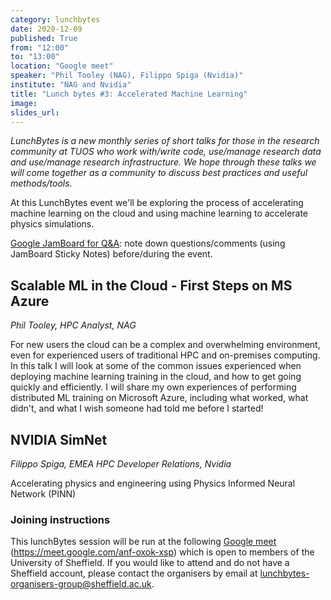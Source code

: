 ```yaml
---
category: lunchbytes
date: 2020-12-09
published: True
from: "12:00"
to: "13:00"
location: "Google meet"
speaker: "Phil Tooley (NAG), Filippo Spiga (Nvidia)"
institute: "NAG and Nvidia"
title: "Lunch bytes #3: Accelerated Machine Learning"
image:
slides_url:
---
```


*LunchBytes is a new monthly series of short talks for those in the research community at TUOS who work with/write code, use/manage research data and use/manage research infrastructure. We hope through these talks we will come together as a community to discuss best practices and useful methods/tools.*

At this LunchBytes event we'll be exploring the process of accelerating machine learning on the cloud and using machine learning to accelerate physics simulations.

[Google JamBoard for Q&A](https://jamboard.google.com/d/1KZ1opLyLQ194sv1ZI0RV-0cr7J16XAVAMNYpkBtpX5w/edit?usp=sharing): note down questions/comments (using JamBoard Sticky Notes) before/during the event. 


## Scalable ML in the Cloud - First Steps on MS Azure 

*Phil Tooley, HPC Analyst, NAG*

For new users the cloud can be a complex and overwhelming environment, even for experienced users of traditional HPC and on-premises computing. In this talk I will look at some of the common issues experienced when deploying machine learning training in the cloud, and how to get going quickly and efficiently. I will share my own experiences of performing distributed ML training on Microsoft Azure, including what worked, what didn't, and what I wish someone had told me before I started!


## NVIDIA SimNet

*Filippo Spiga, EMEA HPC Developer Relations, Nvidia*

Accelerating physics and engineering using Physics Informed Neural Network (PINN)




### Joining instructions
This lunchBytes session will be run at the following <a href="https://meet.google.com/anf-oxok-xsp" target="_blank">Google meet</a> (https://meet.google.com/anf-oxok-xsp) which is open to members of the University of Sheffield. If you would like to attend and do not have a Sheffield account, please contact the organisers by email at [lunchbytes-organisers-group@sheffield.ac.uk](mailto:lunchbytes-organisers-group@sheffield.ac.uk).

 

